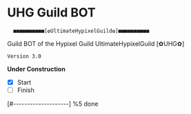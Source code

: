 # UHG Guild BOT

      ■■■■■■■■■■[✿UltimateHypixelGuild✿]■■■■■■■■■■

Guild BOT of the Hypixel Guild UltimateHypixelGuild [✿UHG✿]

`Version 3.0`

**Under Construction**

- [x] Start
- [ ] Finish

[#--------------------] %5 done